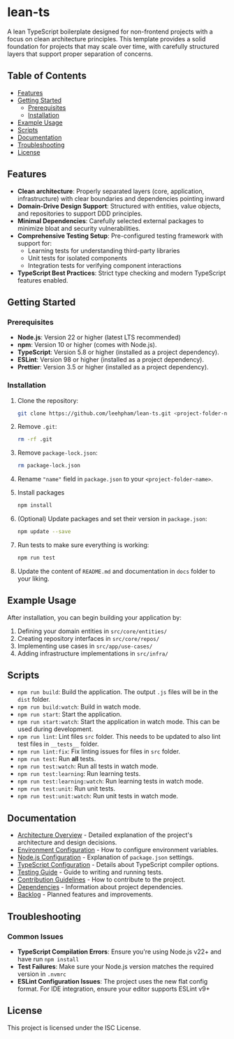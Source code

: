 # lean-ts

A lean TypeScript boilerplate designed for non-frontend projects with
a focus on clean architecture principles.
This template provides a solid foundation for projects that may scale over time,
with carefully structured layers that support proper separation of concerns.

## Table of Contents

- [Features](#features)
- [Getting Started](#getting-started)
  - [Prerequisites](#prerequisites)
  - [Installation](#installation)
- [Example Usage](#example-usage)
- [Scripts](#scripts)
- [Documentation](#documentation)
- [Troubleshooting](#troubleshooting)
- [License](#license)

## Features

- **Clean architecture**: Properly separated layers (core, application, infrastructure)
  with clear boundaries and dependencies pointing inward
- **Domain-Drive Design Support**: Structured with entities,
  value objects, and repositories to support DDD principles.
- **Minimal Dependencies**: Carefully selected external packages to
  minimize bloat and security vulnerabilities.
- **Comprehensive Testing Setup**: Pre-configured testing framework
  with support for:
  - Learning tests for understanding third-party libraries
  - Unit tests for isolated components
  - Integration tests for verifying component interactions
- **TypeScript Best Practices**: Strict type checking and
  modern TypeScript features enabled.

## Getting Started

### Prerequisites

- **Node.js**: Version 22 or higher (latest LTS recommended)
- **npm**: Version 10 or higher (comes with Node.js).
- **TypeScript**: Version 5.8 or higher (installed as a project dependency).
- **ESLint**: Version 98 or higher (installed as a project dependency).
- **Prettier**: Version 3.5 or higher (installed as a project dependency).

### Installation

1. Clone the repository:

    ```bash
    git clone https://github.com/leehpham/lean-ts.git <project-folder-name>

2. Remove `.git`:

    ```bash
    rm -rf .git
    ```

3. Remove `package-lock.json`:

    ```bash
    rm package-lock.json
    ```

4. Rename `"name"` field in `package.json` to your `<project-folder-name>`.

5. Install packages

    ```bash
    npm install
    ```

6. (Optional) Update packages and set their version in `package.json`:

    ```bash
    npm update --save
    ```

7. Run tests to make sure everything is working:

    ```bash
    npm run test
    ```

8. Update the content of `README.md` and documentation in `docs` folder to your liking.

## Example Usage

After installation, you can begin building your application by:

1. Defining your domain entities in `src/core/entities/`
2. Creating repository interfaces in `src/core/repos/`
3. Implementing use cases in `src/app/use-cases/`
4. Adding infrastructure implementations in `src/infra/`

## Scripts

- `npm run build`: Build the application.
  The output `.js` files will be in the `dist` folder.
- `npm run build:watch`: Build in watch mode.
- `npm run start`: Start the application.
- `npm run start:watch`: Start the application in watch mode.
  This can be used during development.
- `npm run lint`: Lint files `src` folder.
  This needs to be updated to also lint test files in `__tests__` folder.
- `npm run lint:fix`: Fix linting issues for files in `src` folder.
- `npm run test`: Run **all** tests.
- `npm run test:watch`: Run all tests in watch mode.
- `npm run test:learning`: Run learning tests.
- `npm run test:learning:watch`: Run learning tests in watch mode.
- `npm run test:unit`: Run unit tests.
- `npm run test:unit:watch`: Run unit tests in watch mode.

## Documentation

- [Architecture Overview](./docs/ARCHITECTURE.md) - Detailed explanation of
  the project's architecture and design decisions.
- [Environment Configuration](./docs/ENVIRONMENT.md) - How to configure
  environment variables.
- [Node.js Configuration](./docs/NODEJS_CONFIG.md) - Explanation of
  `package.json` settings.
- [TypeScript Configuration](./docs/TYPESCRIPT_CONFIG.md) - Details about
  TypeScript compiler options.
- [Testing Guide](./docs/TESTING.md) - Guide to writing and
  running tests.
- [Contribution Guidelines](./docs/CONTRIBUTING.md) - How to contribute to the project.
- [Dependencies](./docs/DEPENDENCIES.md) - Information about project dependencies.
- [Backlog](./docs/BACKLOG.md) - Planned features and improvements.

## Troubleshooting

### Common Issues

- **TypeScript Compilation Errors**: Ensure you're using Node.js v22+ and
  have run `npm install`
- **Test Failures**: Make sure your Node.js version matches
  the required version in `.nvmrc`
- **ESLint Configuration Issues**: The project uses the new flat config format.
  For IDE integration, ensure your editor supports ESLint v9+

## License

This project is licensed under the ISC License.
